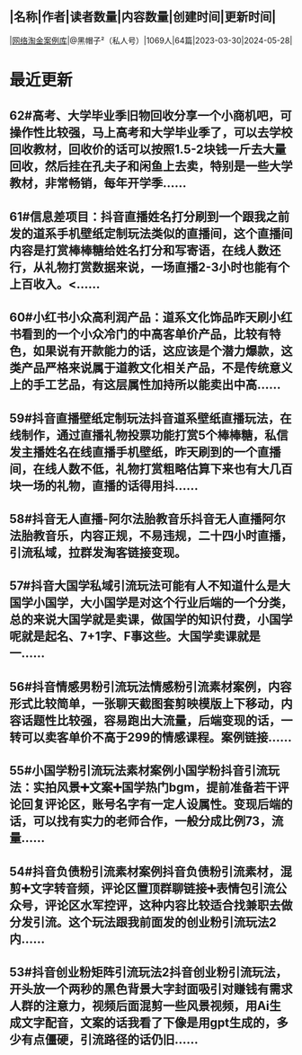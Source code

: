 |名称|作者|读者数量|内容数量|创建时间|更新时间|
---
|[网络淘金案例库](https://xiaobot.net/p/888?refer=0b133df9-27dc-423b-8101-639049001c13)|@黑帽子²（私人号）|1069人|64篇|2023-03-30|2024-05-28|

# 最近更新
## 62#高考、大学毕业季旧物回收分享一个小商机吧，可操作性比较强，马上高考和大学毕业季了，可以去学校回收教材，回收价的话可以按照1.5-2块钱一斤去大量回收，然后挂在孔夫子和闲鱼上去卖，特别是一些大学教材，非常畅销，每年开学季......
## 61#信息差项目：抖音直播姓名打分刷到一个跟我之前发的道系手机壁纸定制玩法类似的直播间，这个直播间内容是打赏棒棒糖给姓名打分和写寄语，在线人数还行，从礼物打赏数据来说，一场直播2-3小时也能有个上百收入。<......
## 60#小红书小众高利润产品：道系文化饰品昨天刷小红书看到的一个小众冷门的中高客单价产品，比较有特色，如果说有开款能力的话，这应该是个潜力爆款，这类产品严格来说属于道教文化相关产品，不是传统意义上的手工艺品，有这层属性加持所以能卖出中高......
## 59#抖音直播壁纸定制玩法抖音道系壁纸直播玩法，在线制作，通过直播礼物投票功能打赏5个棒棒糖，私信发主播姓名在线直播手机壁纸，昨天刷到的一个直播间，在线人数不低，礼物打赏粗略估算下来也有大几百块一场的礼物，直播的话得用抖......
## 58#抖音无人直播-阿尔法胎教音乐抖音无人直播阿尔法胎教音乐，内容正规，不易违规，二十四小时直播，引流私域，拉群发淘客链接变现。
## 57#抖音大国学私域引流玩法可能有人不知道什么是大国学小国学，大小国学是对这个行业后端的一个分类，总的来说大国学就是卖课，做国学的知识付费，小国学呢就是起名、7+1字、F事这些。大国学卖课就是一......
## 56#抖音情感男粉引流玩法情感粉引流素材案例，内容形式比较简单，一张聊天截图套剪映模版上下移动，内容话题性比较强，容易跑出大流量，后端变现的话，一转可以卖客单价不高于299的情感课程。案例链接......
## 55#小国学粉引流玩法素材案例小国学粉抖音引流玩法：实拍风景➕文案➕国学热门bgm，提前准备若干评论回复评论区，账号名字有一定人设属性。变现后端的话，可以找有实力的老师合作，一般分成比例73，流量......
## 54#抖音负债粉引流素材案例抖音负债粉引流素材，混剪➕文字转音频，评论区置顶群聊链接➕表情包引流公众号，评论区水军控评，这种内容比较适合找兼职去做分发引流。这个玩法跟我前面发的创业粉引流玩法2内......
## 53#抖音创业粉矩阵引流玩法2抖音创业粉引流玩法，开头放一个两秒的黑色背景大字封面吸引对赚钱有需求人群的注意力，视频后面混剪一些风景视频，用Ai生成文字配音，文案的话我看了下像是用gpt生成的，多少有点僵硬，引流路径的话仍旧......

